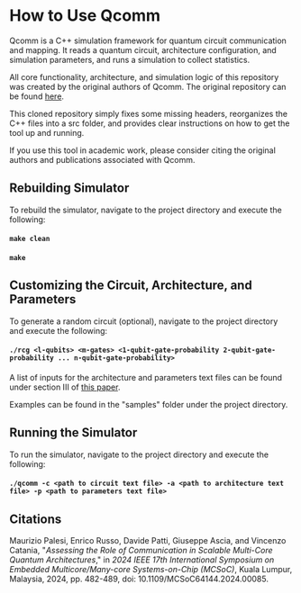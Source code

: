 # How to Use Qcomm
Qcomm is a C++ simulation framework for quantum circuit communication and mapping. It reads a quantum circuit, architecture configuration, and simulation parameters, and runs a simulation to collect statistics.

All core functionality, architecture, and simulation logic of this repository was created by the original authors of Qcomm. The original repository can be found [here](https://github.com/mpalesi/qcomm).

This cloned repository simply fixes some missing headers, reorganizes the C++ files into a src folder, and provides clear instructions on how to get the tool up and running.

If you use this tool in academic work, please consider citing the original authors and publications associated with Qcomm.

## Rebuilding Simulator
To rebuild the simulator, navigate to the project directory and execute the following:
#### `make clean`
#### `make`

## Customizing the Circuit, Architecture, and Parameters
To generate a random circuit (optional), navigate to the project directory and execute the following:
#### `./rcg <l-qubits> <m-gates> <1-qubit-gate-probability 2-qubit-gate-probability ... n-qubit-gate-probability>`

A list of inputs for the architecture and parameters text files can be found under section III of [this paper](https://arxiv.org/pdf/2405.16275).

Examples can be found in the "samples" folder under the project directory.

## Running the Simulator
To run the simulator, navigate to the project directory and execute the following:
#### `./qcomm -c <path to circuit text file> -a <path to architecture text file> -p <path to parameters text file>`

## Citations
Maurizio Palesi, Enrico Russo, Davide Patti, Giuseppe Ascia, and Vincenzo Catania, "_Assessing the Role of Communication in Scalable Multi-Core Quantum Architectures_," in _2024 IEEE 17th International Symposium on Embedded Multicore/Many-core Systems-on-Chip (MCSoC)_, Kuala Lumpur, Malaysia, 2024, pp. 482-489, doi: 10.1109/MCSoC64144.2024.00085.
